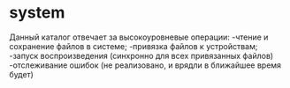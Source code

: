 # system
Данный каталог отвечает за высокоуровневые операции:
-чтение и сохранение файлов в системе;
-привязка файлов к устройствам;
-запуск воспроизведения (синхронно для всех привязанных файлов)
-отслеживание ошибок (не реализовано, и врядли в ближайшее время будет)

